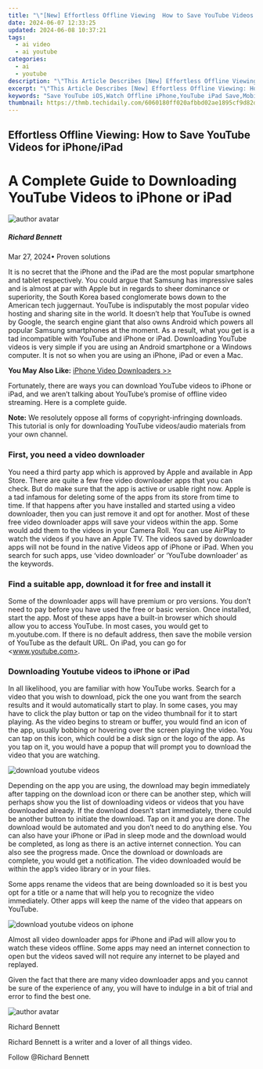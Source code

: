 ```yaml
---
title: "\"[New] Effortless Offline Viewing  How to Save YouTube Videos for iPhone/iPad for 2024\""
date: 2024-06-07 12:33:25
updated: 2024-06-08 10:37:21
tags:
  - ai video
  - ai youtube
categories:
  - ai
  - youtube
description: "\"This Article Describes [New] Effortless Offline Viewing: How to Save YouTube Videos for iPhone/iPad for 2024\""
excerpt: "\"This Article Describes [New] Effortless Offline Viewing: How to Save YouTube Videos for iPhone/iPad for 2024\""
keywords: "Save YouTube iOS,Watch Offline iPhone,YouTube iPad Save,Mobile Video Download,Download YouTube Videos,Offline Apple TV,YouTube Mobile Free"
thumbnail: https://thmb.techidaily.com/6060180ff020afbbd02ae1895cf9d82d0058a11f9344fe92d8db0b4a31855d9f.JPG
---
```


## Effortless Offline Viewing: How to Save YouTube Videos for iPhone/iPad

# A Complete Guide to Downloading YouTube Videos to iPhone or iPad

![author avatar](https://images.wondershare.com/filmora/article-images/richard-bennett.jpg)

##### Richard Bennett

 Mar 27, 2024• Proven solutions

It is no secret that the iPhone and the iPad are the most popular smartphone and tablet respectively. You could argue that Samsung has impressive sales and is almost at par with Apple but in regards to sheer dominance or superiority, the South Korea based conglomerate bows down to the American tech juggernaut. YouTube is indisputably the most popular video hosting and sharing site in the world. It doesn’t help that YouTube is owned by Google, the search engine giant that also owns Android which powers all popular Samsung smartphones at the moment. As a result, what you get is a tad incompatible with YouTube and iPhone or iPad. Downloading YouTube videos is very simple if you are using an Android smartphone or a Windows computer. It is not so when you are using an iPhone, iPad or even a Mac.

**You May Also Like:** [iPhone Video Downloaders >>](https://tools.techidaily.com/wondershare/filmora/download/)

Fortunately, there are ways you can download YouTube videos to iPhone or iPad, and we aren’t talking about YouTube’s promise of offline video streaming. Here is a complete guide.

**Note:** We resolutely oppose all forms of copyright-infringing downloads. This tutorial is only for downloading YouTube videos/audio materials from your own channel.

### First, you need a video downloader

You need a third party app which is approved by Apple and available in App Store. There are quite a few free video downloader apps that you can check. But do make sure that the app is active or usable right now. Apple is a tad infamous for deleting some of the apps from its store from time to time. If that happens after you have installed and started using a video downloader, then you can just remove it and opt for another. Most of these free video downloader apps will save your videos within the app. Some would add them to the videos in your Camera Roll. You can use AirPlay to watch the videos if you have an Apple TV. The videos saved by downloader apps will not be found in the native Videos app of iPhone or iPad. When you search for such apps, use ‘video downloader’ or ‘YouTube downloader’ as the keywords.

### Find a suitable app, download it for free and install it

Some of the downloader apps will have premium or pro versions. You don’t need to pay before you have used the free or basic version. Once installed, start the app. Most of these apps have a built-in browser which should allow you to access YouTube. In most cases, you would get to m.youtube.com. If there is no default address, then save the mobile version of YouTube as the default URL. On iPad, you can go for <www.youtube.com>.

### Downloading Youtube videos to iPhone or iPad

In all likelihood, you are familiar with how YouTube works. Search for a video that you wish to download, pick the one you want from the search results and it would automatically start to play. In some cases, you may have to click the play button or tap on the video thumbnail for it to start playing. As the video begins to stream or buffer, you would find an icon of the app, usually bobbing or hovering over the screen playing the video. You can tap on this icon, which could be a disk sign or the logo of the app. As you tap on it, you would have a popup that will prompt you to download the video that you are watching.

![download youtube videos](https://images.wondershare.com/filmora/article-images/download-youtube-videos.jpg)

Depending on the app you are using, the download may begin immediately after tapping on the download icon or there can be another step, which will perhaps show you the list of downloading videos or videos that you have downloaded already. If the download doesn’t start immediately, there could be another button to initiate the download. Tap on it and you are done. The download would be automated and you don’t need to do anything else. You can also have your iPhone or iPad in sleep mode and the download would be completed, as long as there is an active internet connection. You can also see the progress made. Once the download or downloads are complete, you would get a notification. The video downloaded would be within the app’s video library or in your files.

Some apps rename the videos that are being downloaded so it is best you opt for a title or a name that will help you to recognize the video immediately. Other apps will keep the name of the video that appears on YouTube.

![download youtube videos on iphone](https://images.wondershare.com/filmora/article-images/download-youtube-videos-on-iphone.jpg)

Almost all video downloader apps for iPhone and iPad will allow you to watch these videos offline. Some apps may need an internet connection to open but the videos saved will not require any internet to be played and replayed.

Given the fact that there are many video downloader apps and you cannot be sure of the experience of any, you will have to indulge in a bit of trial and error to find the best one.

![author avatar](https://images.wondershare.com/filmora/article-images/richard-bennett.jpg)

Richard Bennett

Richard Bennett is a writer and a lover of all things video.

Follow @Richard Bennett


<ins class="adsbygoogle"
     style="display:block"
     data-ad-format="autorelaxed"
     data-ad-client="ca-pub-7571918770474297"
     data-ad-slot="1223367746"></ins>



<ins class="adsbygoogle"
     style="display:block"
     data-ad-client="ca-pub-7571918770474297"
     data-ad-slot="8358498916"
     data-ad-format="auto"
     data-full-width-responsive="true"></ins>
